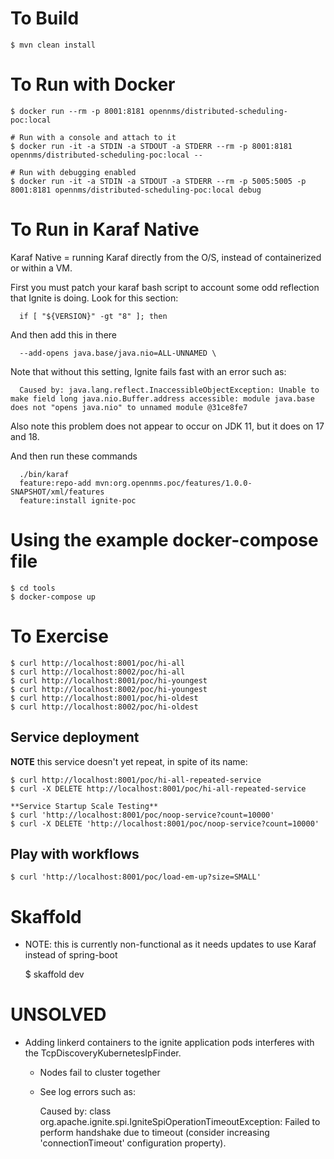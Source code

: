 # To Build

    $ mvn clean install

# To Run with Docker

    $ docker run --rm -p 8001:8181 opennms/distributed-scheduling-poc:local 

    # Run with a console and attach to it
    $ docker run -it -a STDIN -a STDOUT -a STDERR --rm -p 8001:8181 opennms/distributed-scheduling-poc:local --

    # Run with debugging enabled
    $ docker run -it -a STDIN -a STDOUT -a STDERR --rm -p 5005:5005 -p 8001:8181 opennms/distributed-scheduling-poc:local debug

# To Run in Karaf Native
Karaf Native = running Karaf directly from the O/S, instead of containerized or within a VM.

First you must patch your karaf bash script to account some odd reflection that Ignite is doing. Look for this section:

      if [ "${VERSION}" -gt "8" ]; then

And then add this in there

      --add-opens java.base/java.nio=ALL-UNNAMED \
     
Note that without this setting, Ignite fails fast with an error such as:

      Caused by: java.lang.reflect.InaccessibleObjectException: Unable to make field long java.nio.Buffer.address accessible: module java.base does not "opens java.nio" to unnamed module @31ce8fe7
    
Also note this problem does not appear to occur on JDK 11, but it does on 17 and 18.

And then run these commands

      ./bin/karaf
      feature:repo-add mvn:org.opennms.poc/features/1.0.0-SNAPSHOT/xml/features
      feature:install ignite-poc

# Using the example docker-compose file

    $ cd tools
    $ docker-compose up

# To Exercise

    $ curl http://localhost:8001/poc/hi-all
    $ curl http://localhost:8002/poc/hi-all
    $ curl http://localhost:8001/poc/hi-youngest
    $ curl http://localhost:8002/poc/hi-youngest
    $ curl http://localhost:8001/poc/hi-oldest
    $ curl http://localhost:8002/poc/hi-oldest

## Service deployment

**NOTE** this service doesn't yet repeat, in spite of its name:

    $ curl http://localhost:8001/poc/hi-all-repeated-service
    $ curl -X DELETE http://localhost:8001/poc/hi-all-repeated-service

    **Service Startup Scale Testing**
    $ curl 'http://localhost:8001/poc/noop-service?count=10000'
    $ curl -X DELETE 'http://localhost:8001/poc/noop-service?count=10000'

## Play with workflows

    $ curl 'http://localhost:8001/poc/load-em-up?size=SMALL'

# Skaffold

* NOTE: this is currently non-functional as it needs updates to use Karaf instead of spring-boot

 
    $ skaffold dev

# UNSOLVED

* Adding linkerd containers to the ignite application pods interferes with the TcpDiscoveryKubernetesIpFinder.
  * Nodes fail to cluster together
  * See log errors such as:

    Caused by: class org.apache.ignite.spi.IgniteSpiOperationTimeoutException: Failed to perform handshake due to timeout (consider increasing 'connectionTimeout' configuration property).

